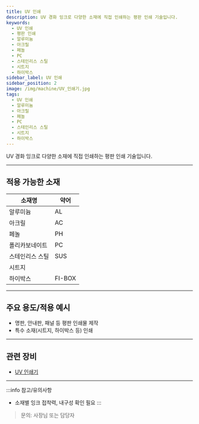 ```yaml
---
title: UV 인쇄
description: UV 경화 잉크로 다양한 소재에 직접 인쇄하는 평판 인쇄 기술입니다.
keywords:
  - UV 인쇄
  - 평판 인쇄
  - 알루미늄
  - 아크릴
  - 페놀
  - PC
  - 스테인리스 스틸
  - 시트지
  - 하이박스
sidebar_label: UV 인쇄
sidebar_position: 2
image: /img/machine/UV_인쇄기.jpg
tags:
  - UV 인쇄
  - 알루미늄
  - 아크릴
  - 페놀
  - PC
  - 스테인리스 스틸
  - 시트지
  - 하이박스
---
```


UV 경화 잉크로 다양한 소재에 직접 인쇄하는 평판 인쇄 기술입니다.

---

## 적용 가능한 소재

| 소재명             | 약어      |
| ------------------ | --------- |
| 알루미늄           | AL        |
| 아크릴             | AC        |
| 페놀               | PH        |
| 폴리카보네이트     | PC        |
| 스테인리스 스틸    | SUS       |
| 시트지             |           |
| 하이박스           | FI-BOX    |

---

## 주요 용도/적용 예시

- 명판, 안내판, 패널 등 평판 인쇄물 제작
- 특수 소재(시트지, 하이박스 등) 인쇄

---

## 관련 장비

- [UV 인쇄기](/docs/info/office/equipment/uv-printer)

---

:::info 참고/유의사항
- 소재별 잉크 접착력, 내구성 확인 필요
:::

> 문의: 사장님 또는 담당자 